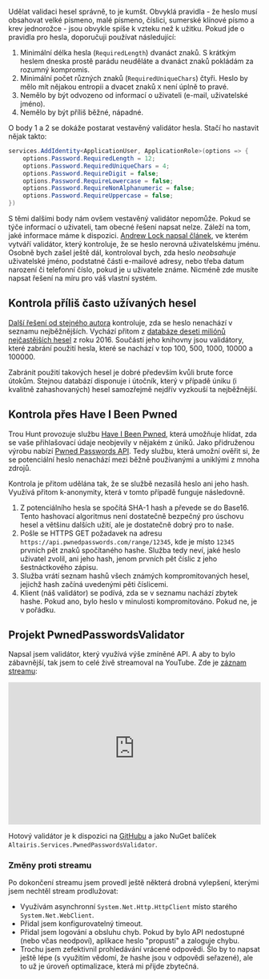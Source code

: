 <!-- dcterms:title = Pwned Passwords Validator pro ASP.NET Identity -->
<!-- dcterms:abstract = Včera jsem v živém streamu napsal validátor hesel, který využívá databázi z HaveIBeenPwned.com. K dispozici je záznam streamu, mírně aktualizovaný kód a NuGet balíček. -->
<!-- dcterms:creator = Michal Altair Valášek -->
<!-- x4w:pictureUrl = /perex-pictures/20190829-pwned-passwords-validator.jpg -->
<!-- x4w:pictureWidth = 150 -->
<!-- x4w:pictureHeight = 150 -->
<!-- x4w:coverUrl = /cover-pictures/20190829-pwned-passwords-validator.jpg -->
<!-- x4w:category = Bezpečnost -->
<!-- x4w:category = IT -->
<!-- dcterms:dateAccepted = 2019-08-29 -->

Udělat validaci hesel správně, to je kumšt. Obvyklá pravidla - že heslo musí obsahovat velké písmeno, malé písmeno, číslici, sumerské klínové písmo a krev jednorožce - jsou obvykle spíše k vzteku než k užitku. Pokud jde o pravidla pro hesla, doporučuji používat následující:

1. Minimální délka hesla (`RequiredLength`) dvanáct znaků. S krátkým heslem dneska prostě parádu neuděláte a dvanáct znaků pokládám za rozumný kompromis.
2. Minimální počet různých znaků (`RequiredUniqueChars`) čtyři. Heslo by mělo mít nějakou entropii a dvacet znaků `X` není úplně to pravé.
3. Nemělo by být odvozeno od informací o uživateli (e-mail, uživatelské jméno).
4. Nemělo by být příliš běžné, nápadné.

O body 1 a 2 se dokáže postarat vestavěný validátor hesla. Stačí ho nastavit nějak takto:

```cs
services.AddIdentity<ApplicationUser, ApplicationRole>(options => {
    options.Password.RequiredLength = 12;
    options.Password.RequiredUniqueChars = 4;
    options.Password.RequireDigit = false;
    options.Password.RequireLowercase = false;
    options.Password.RequireNonAlphanumeric = false;
    options.Password.RequireUppercase = false;
})
```

S těmi dalšími body nám ovšem vestavěný validátor nepomůže. Pokud se týče informací o uživateli, tam obecné řešení napsat nelze. Záleží na tom, jaké informace máme k dispozici. [Andrew Lock napsal článek](https://andrewlock.net/creating-custom-password-validators-for-asp-net-core-identity-2/), ve kterém vytváří validátor, který kontroluje, že se heslo nerovná uživatelskému jménu. Osobně bych zašel ještě dál, kontroloval bych, zda heslo _neobsahuje_ uživatelské jméno, podstatné části e-mailové adresy, nebo třeba datum narození či telefonní číslo, pokud je u uživatele známe. Nicméně zde musíte napsat řešení na míru pro váš vlastní systém.

## Kontrola příliš často užívaných hesel

[Další řešení od stejného autora](https://andrewlock.net/creating-a-validator-to-check-for-common-passwords-in-asp-net-core-identity/) kontroluje, zda se heslo nenachází v seznamu nejběžnějších. Vychází přitom z [databáze deseti miliónů nejčastějších hesel](https://keepersecurity.com/blog/2017/01/13/most-common-passwords-of-2016-research-study/) z roku 2016. Součástí jeho knihovny jsou validátory, které zabrání použití hesla, které se nachází v top 100, 500, 1000, 10000 a 100000.

Zabránit použití takových hesel je dobré především kvůli brute force útokům. Stejnou databází disponuje i útočník, který v případě úniku (i kvalitně zahashovaných) hesel samozřejmě nejdřív vyzkouší ta nejběžnější.

## Kontrola přes Have I Been Pwned

Trou Hunt provozuje službu [Have I Been Pwned](https://www.haveibeenpwned.com/), která umožňuje hlídat, zda se vaše přihlašovací údaje neobjevily v nějakém z úniků. Jako přidruženou výrobu nabízí [Pwned Passwords API](https://www.troyhunt.com/ive-just-launched-pwned-passwords-version-2/). Tedy službu, která umožní ověřit si, že se potenciální heslo nenachází mezi běžně používanými a uniklými z mnoha zdrojů.

Kontrola je přitom udělána tak, že se službě nezasílá heslo ani jeho hash. Využívá přitom k-anonymity, která v tomto případě funguje následovně.

1. Z potenciálního hesla se spočítá SHA-1 hash a převede se do Base16. Tento hashovací algoritmus není dostatečně bezpečný pro úschovu hesel a většinu dalších užití, ale je dostatečně dobrý pro to naše.
2. Pošle se HTTPS GET požadavek na adresu `https://api.pwnedpasswords.com/range/12345`, kde je místo `12345` prvních pět znaků spočítaného hashe. Služba tedy neví, jaké heslo uživatel zvolil, ani jeho hash, jenom prvních pět číslic z jeho šestnáctkového zápisu.
3. Služba vrátí seznam hashů všech známých kompromitovaných hesel, jejichž hash začíná uvedenými pěti číslicemi.
4. Klient (náš validátor) se podívá, zda se v seznamu nachází zbytek hashe. Pokud ano, bylo heslo v minulosti kompromitováno. Pokud ne, je v pořádku.

## Projekt PwnedPasswordsValidator

Napsal jsem validátor, který využívá výše zmíněné API. A aby to bylo zábavnější, tak jsem to celé živě streamoval na YouTube. Zde je [záznam streamu](https://youtu.be/t_ZleMiX_z8):

<div style="position:relative;padding-top:56.25%;">
  <iframe src="https://www.youtube-nocookie.com/embed/t_ZleMiX_z8" frameborder="0" allowfullscreen allow="accelerometer; autoplay; encrypted-media; gyroscope; picture-in-picture" style="position:absolute;top:0;left:0;width:100%;height:100%;"></iframe>
</div>

Hotový validátor je k dispozici na [GitHubu](https://github.com/ridercz/Altairis.Services.PwnedPasswordsValidator) a jako NuGet balíček `Altairis.Services.PwnedPasswordsValidator`.

### Změny proti streamu

Po dokončení streamu jsem provedl ještě některá drobná vylepšení, kterými jsem nechtěl stream prodlužovat:

* Využívám asynchronní `System.Net.Http.HttpClient` místo starého `System.Net.WebClient`.
* Přidal jsem konfigurovatelný timeout.
* Přidal jsem logování a obsluhu chyb. Pokud by bylo API nedostupné (nebo včas neodpoví), aplikace heslo "propustí" a zaloguje chybu.
* Trochu jsem zefektivnil prohledávání vrácené odpovědi. Šlo by to napsat ještě lépe (s využitím vědomí, že hashe jsou v odpovědi seřazené), ale to už je úroveň optimalizace, která mi přijde zbytečná.